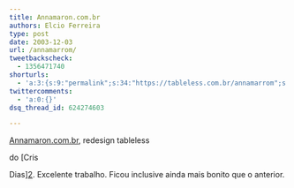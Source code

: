 ```yaml
---
title: Annamaron.com.br
authors: Elcio Ferreira
type: post
date: 2003-12-03
url: /annamarrom/
tweetbackscheck:
  - 1356471740
shorturls:
  - 'a:3:{s:9:"permalink";s:34:"https://tableless.com.br/annamarrom";s:7:"tinyurl";s:26:"https://tinyurl.com/3zrxjy9";s:4:"isgd";s:19:"https://is.gd/JayE1S";}'
twittercomments:
  - 'a:0:{}'
dsq_thread_id: 624274603

---
```

[Annamaron.com.br][1], redesign tableless
  
do [Cris
  
Dias][2]. Excelente trabalho. Ficou inclusive ainda mais bonito que o anterior.

 [1]: https://annamaron.com.br/
 [2]: https://www.crisdias.com/weblog/index.php?p=10306119&c=1